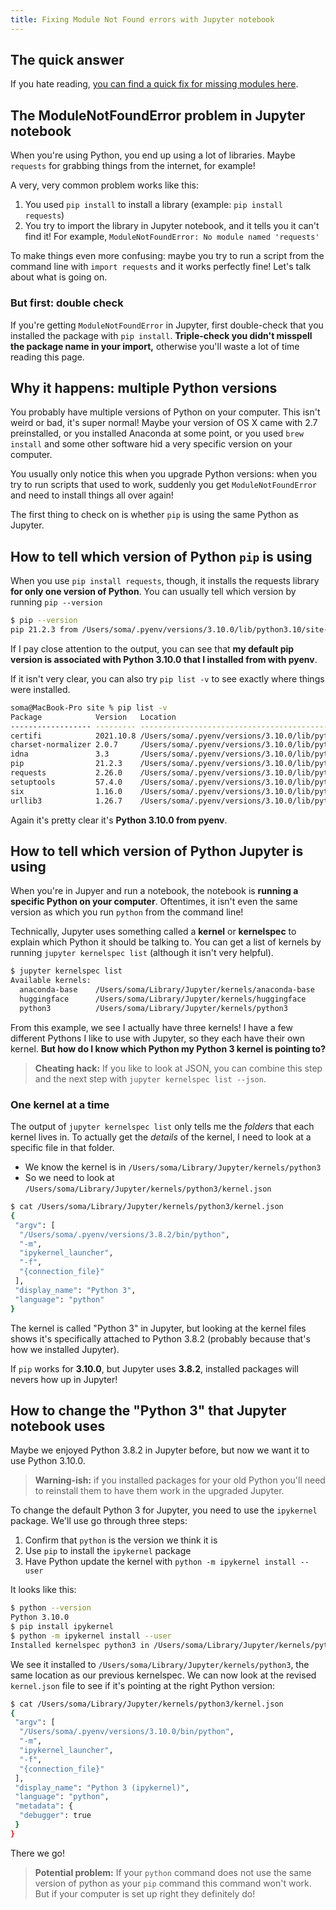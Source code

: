 ```yaml
---
title: Fixing Module Not Found errors with Jupyter notebook
---
```


## The quick answer

If you hate reading, [you can find a quick fix for missing modules here](../quick-fix-jupyter-module-not-found).

## The ModuleNotFoundError problem in Jupyter notebook

When you're using Python, you end up using a lot of libraries. Maybe `requests` for grabbing things from the internet, for example!

A very, very common problem works like this:

1. You used `pip install` to install a library (example: `pip install requests`)
2. You try to import the library in Jupyter notebook, and it tells you it can't find it! For example, `ModuleNotFoundError: No module named 'requests'` 

To make things even more confusing: maybe you try to run a script from the command line with `import requests` and it works perfectly fine! Let's talk about what is going on.

### But first: double check

If you're getting `ModuleNotFoundError` in Jupyter, first double-check that you installed the package with `pip install`. **Triple-check you didn't misspell the package name in your import,** otherwise you'll waste a lot of time reading this page.

## Why it happens: multiple Python versions

You probably have multiple versions of Python on your computer. This isn't weird or bad, it's super normal! Maybe your version of OS X came with 2.7 preinstalled, or you installed Anaconda at some point, or you used `brew install` and some other software hid a very specific version on your computer. 

You usually only notice this when you upgrade Python versions: when you try to run scripts that used to work, suddenly you get `ModuleNotFoundError` and need to install things all over again!

The first thing to check on is whether `pip` is using the same Python as Jupyter.

## How to tell which version of Python `pip` is using

When you use `pip install requests`, though, it installs the requests library **for only one version of Python**. You can usually tell which version by running `pip --version`

```bash
$ pip --version
pip 21.2.3 from /Users/soma/.pyenv/versions/3.10.0/lib/python3.10/site-packages/pip (python 3.10)
```

If I pay close attention to the output, you can see that **my default pip version is associated with Python 3.10.0 that I installed from with pyenv**.

If it isn't very clear, you can also try `pip list -v` to see exactly where things were installed.

```bash
soma@MacBook-Pro site % pip list -v
Package            Version   Location                                                        Installer
------------------ --------- --------------------------------------------------------------- ---------
certifi            2021.10.8 /Users/soma/.pyenv/versions/3.10.0/lib/python3.10/site-packages pip
charset-normalizer 2.0.7     /Users/soma/.pyenv/versions/3.10.0/lib/python3.10/site-packages pip
idna               3.3       /Users/soma/.pyenv/versions/3.10.0/lib/python3.10/site-packages pip
pip                21.2.3    /Users/soma/.pyenv/versions/3.10.0/lib/python3.10/site-packages pip
requests           2.26.0    /Users/soma/.pyenv/versions/3.10.0/lib/python3.10/site-packages pip
setuptools         57.4.0    /Users/soma/.pyenv/versions/3.10.0/lib/python3.10/site-packages pip
six                1.16.0    /Users/soma/.pyenv/versions/3.10.0/lib/python3.10/site-packages pip
urllib3            1.26.7    /Users/soma/.pyenv/versions/3.10.0/lib/python3.10/site-packages pip
```

Again it's pretty clear it's **Python 3.10.0 from pyenv**.

## How to tell which version of Python Jupyter is using

When you're in Jupyer and run a notebook, the notebook is **running a specific Python on your computer**. Oftentimes, it isn't even the same version as which you run `python` from the command line!

Technically, Jupyter uses something called a **kernel** or **kernelspec** to explain which Python it should be talking to. You can get a list of kernels by running `jupyter kernelspec list` (although it isn't very helpful).

```bash
$ jupyter kernelspec list       
Available kernels:
  anaconda-base    /Users/soma/Library/Jupyter/kernels/anaconda-base
  huggingface      /Users/soma/Library/Jupyter/kernels/huggingface
  python3          /Users/soma/Library/Jupyter/kernels/python3
```

From this example, we see I actually have three kernels! I have a few different Pythons I like to use with Jupyter, so they each have their own kernel. **But how do I know which Python my Python 3 kernel is pointing to?**

> **Cheating hack:** If you like to look at JSON, you can combine this step and the next step with `jupyter kernelspec list --json`.

### One kernel at a time

The output of `jupyter kernelspec list` only tells me the _folders_ that each kernel lives in. To actually get the _details_ of the kernel, I need to look at a specific file in that folder.

* We know the kernel is in `/Users/soma/Library/Jupyter/kernels/python3`
* So we need to look at `/Users/soma/Library/Jupyter/kernels/python3/kernel.json`

```bash
$ cat /Users/soma/Library/Jupyter/kernels/python3/kernel.json
{
 "argv": [
  "/Users/soma/.pyenv/versions/3.8.2/bin/python",
  "-m",
  "ipykernel_launcher",
  "-f",
  "{connection_file}"
 ],
 "display_name": "Python 3",
 "language": "python"
}
```

The kernel is called "Python 3" in Jupyter, but looking at the kernel files shows it's specifically attached to Python 3.8.2 (probably because that's how we installed Jupyter).

If `pip` works for **3.10.0**, but Jupyter uses **3.8.2**, installed packages will nevers how up in Jupyter!

## How to change the "Python 3" that Jupyter notebook uses

Maybe we enjoyed Python 3.8.2 in Jupyter before, but now we want it to use Python 3.10.0.

> **Warning-ish:** if you installed packages for your old Python you'll need to reinstall them to have them work in the upgraded Jupyter.

To change the default Python 3 for Jupyter, you need to use the `ipykernel` package. We'll use go through three steps:

1. Confirm that `python` is the version we think it is
2. Use `pip` to install the `ipykernel` package
3. Have Python update the kernel with `python -m ipykernel install --user`

It looks like this:

```bash
$ python --version
Python 3.10.0
$ pip install ipykernel
$ python -m ipykernel install --user
Installed kernelspec python3 in /Users/soma/Library/Jupyter/kernels/python3
```

We see it installed to `/Users/soma/Library/Jupyter/kernels/python3`, the same location as our previous kernelspec. We can now look at the revised `kernel.json` file to see if it's pointing at the right Python version:

```bash
$ cat /Users/soma/Library/Jupyter/kernels/python3/kernel.json
{
 "argv": [
  "/Users/soma/.pyenv/versions/3.10.0/bin/python",
  "-m",
  "ipykernel_launcher",
  "-f",
  "{connection_file}"
 ],
 "display_name": "Python 3 (ipykernel)",
 "language": "python",
 "metadata": {
  "debugger": true
 }
}
```

There we go!

> **Potential problem:** If your `python` command does not use the same version of python as your `pip` command this command won't work. But if your computer is set up right they definitely do!